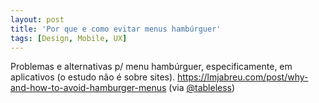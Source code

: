 ```yaml
---
layout: post
title: 'Por que e como evitar menus hambúrguer'
tags: [Design, Mobile, UX]
---
```


Problemas e alternativas p/ menu hambúrguer, especificamente, em aplicativos (o estudo não é sobre sites).
<https://lmjabreu.com/post/why-and-how-to-avoid-hamburger-menus>
(via [@tableless](https://twitter.com/tableless/status/555333723764584448))

